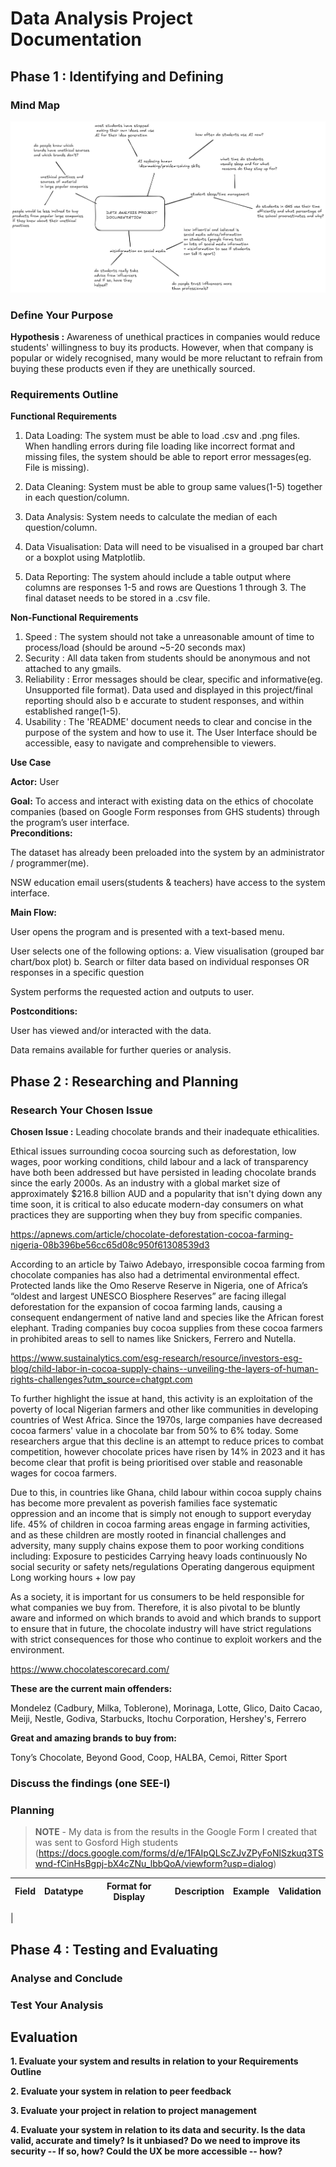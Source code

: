# Data Analysis Project Documentation
## Phase 1 : Identifying and Defining
### Mind Map
 ![Project Ideas Mind Map](./images/mind%20map.png)

### Define Your Purpose
**Hypothesis :** Awareness of unethical practices in companies would reduce students' willingness to buy its products. However, when that company is popular or widely recognised, many would be more reluctant to refrain from buying these products even if they are unethically sourced.

### Requirements Outline
**Functional Requirements**

1. Data Loading: The system must be able to load .csv and .png files. When handling errors during file loading like incorrect format and missing files, the system should be able to report error messages(eg. File is missing).

2. Data Cleaning: System must be able to group same values(1-5) together in each question/column.

3. Data Analysis: System needs to calculate the median of each question/column.

4. Data Visualisation: Data will need to be visualised in a grouped bar chart or a boxplot using Matplotlib.

5. Data Reporting: The system ahould include a table output where columns are responses 1-5 and rows are Questions 1 through 3. The final dataset needs to be stored in a .csv file.


**Non-Functional Requirements**

1. Speed : The system should not take a unreasonable amount of time to process/load (should be around ~5-20 seconds max)
2. Security : All data taken from students should be anonymous and not attached to any gmails. 
3. Reliability : Error messages should be clear, specific and informative(eg. Unsupported file format). Data used and displayed in this project/final reporting should also b  e accurate to student responses, and within established range(1-5).
4. Usability : The 'README' document needs to clear and concise in the purpose of the system and how to use it. The User Interface should be accessible, easy to navigate and comprehensible to viewers.

**Use Case**

**Actor:** User

**Goal:** To access and interact with existing data on the ethics of chocolate companies (based on Google Form responses from GHS students) through the program’s user interface.  
**Preconditions:**

The dataset has already been preloaded into the system by an administrator / programmer(me).

NSW education email users(students & teachers) have access to the system interface.

**Main Flow:**

User opens the program and is presented with a text-based menu.

User selects one of the following options:
a. View visualisation (grouped bar chart/box plot)
b. Search or filter data based on individual responses OR responses in a specific question


System performs the requested action and outputs to user.


**Postconditions:**

User has viewed and/or interacted with the data.

Data remains available for further queries or analysis.


## Phase 2 : Researching and Planning
### Research Your Chosen Issue
**Chosen Issue :** Leading chocolate brands and their inadequate ethicalities.

Ethical issues surrounding cocoa sourcing such as deforestation, low wages, poor working conditions, child labour and a lack of transparency have both been addressed but have persisted in leading chocolate brands since the early 2000s. As an industry with a global market size of approximately $216.8 billion AUD and a popularity that isn't dying down any time soon, it is critical to also educate modern-day consumers on what practices they are supporting when they buy from specific companies.


https://apnews.com/article/chocolate-deforestation-cocoa-farming-nigeria-08b396be56cc65d08c950f61308539d3

According to an article by Taiwo Adebayo, irresponsible cocoa farming from chocolate companies has also had a detrimental environmental effect. Protected lands like the Omo Reserve Reserve in Nigeria, one of Africa’s “oldest and largest UNESCO Biosphere Reserves” are facing illegal deforestation for the expansion of cocoa farming lands, causing a consequent endangerment of native land and species like the African forest elephant. Trading companies buy cocoa supplies from these cocoa farmers in prohibited areas to sell to names like Snickers, Ferrero and Nutella.


https://www.sustainalytics.com/esg-research/resource/investors-esg-blog/child-labor-in-cocoa-supply-chains--unveiling-the-layers-of-human-rights-challenges?utm_source=chatgpt.com

To further highlight the issue at hand, this activity is an exploitation of the poverty of local Nigerian farmers and other like communities in developing countries of West Africa. Since the 1970s, large companies have decreased cocoa farmers' value in a chocolate bar from 50% to 6% today. Some researchers argue that this decline is an attempt to reduce prices to combat competition, however chocolate prices have risen by 14% in 2023 and it has become clear that profit is being prioritised over stable and reasonable wages for cocoa farmers. 


Due to this, in countries like Ghana, child labour within cocoa supply chains has become more prevalent as poverish families face systematic oppression and an income that is simply not enough to support everyday life. 45% of children in cocoa farming areas engage in farming activities, and as these children are mostly rooted in financial challenges and adversity, many supply chains expose them to poor working conditions including:
Exposure to pesticides
Carrying heavy loads continuously 
No social security or safety nets/regulations
Operating dangerous equipment
Long working hours + low pay


As a society, it is important for us consumers to be held responsible for what companies we buy from. Therefore, it is also pivotal to be bluntly aware and informed on which brands to avoid and which brands to support to ensure that in future, the chocolate industry will have strict regulations with strict consequences for those who continue to exploit workers and the environment. 


https://www.chocolatescorecard.com/

**These are the current main offenders:**

Mondelez (Cadbury, Milka, Toblerone),
Morinaga,
Lotte,
Glico,
Daito Cacao,
Meiji,
Nestle,
Godiva,
Starbucks,
Itochu Corporation,
Hershey's,
Ferrero

**Great and amazing brands to buy from:**

Tony’s Chocolate,
Beyond Good,
Coop,
HALBA,
Cemoi,
Ritter Sport

### Discuss the findings (one SEE-I)

### Planning
>**NOTE** - My data is from the results in the Google Form I created that was sent to Gosford High students (https://docs.google.com/forms/d/e/1FAIpQLScZJvZPyFoNlSzkuq3TSwnd-fCinHsBgpj-bX4cZNu_lbbQoA/viewform?usp=dialog)

|Field |Datatype |Format for Display |Description |Example |Validation |
|------|---------|-------------------|------------|--------|-----------|
|       

## Phase 4 : Testing and Evaluating
### Analyse and Conclude
### Test Your Analysis

## Evaluation
**1. Evaluate your system and results in relation to your Requirements Outline**

**2. Evaluate your system in relation to peer feedback**

**3. Evaluate your project in relation to project management**

**4. Evaluate your system in relation to its data and security. Is the data valid, accurate and timely? Is it unbiased? Do we need to improve its security -- If so, how? Could the UX be more accessible -- how?**